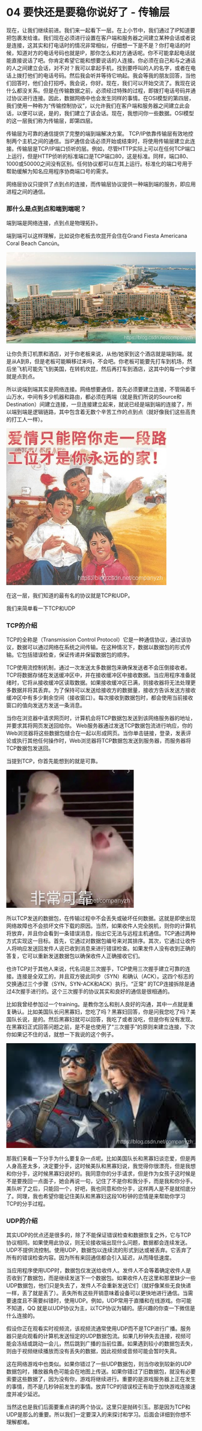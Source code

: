 # 04 要快还是要稳你说好了 - 传输层

现在，让我们继续前进。我们来一起看下一层。在上小节中，我们通过了IP知道要把包裹发给谁。我们现在必须进行设置在客户端和服务器之间建立某种会话或者说是连接，这其实和打电话时的情况非常相似，仔细想一下是不是？你打电话的时候，知道对方的电话号码也就是IP，那你怎么和对方通话呢。你不可能拿起电话就能直接说话了吧。你肯定希望它能和想要说话的人连接。你必须在自己和与之通话的人之间建立会话，对不对？我可以拿起手机，找到要呼叫的人的名字，或者在电话上拨打他们的电话号码。然后我会听并等待它响起。我会等我的朋友回答，当他们回答时，他们会打招呼。我会说，你好。现在，我们可以开始交流了。我现在说什么都没关系。但是在传输数据之前，必须经过特殊的过程，即拨打电话号码并通过协议进行连接。因此，数据网络中也会发生同样的事情。在OSI模型的第四层，我们使用一种称为“传输控制协议”，以允许我们在客户端和服务器之间建立此会话，以便可以说，是的，我们建立了该会话。现在，我想问你一些数据。OSI模型的这一层我们称为传输层，即第四层。

传输层为可靠的通信提供了完整的端到端解决方案。 TCP/IP依靠传输层有效地控制两个主机之间的通信。当IP通信会话必须开始或结束时，将使用传输层建立此连接。传输层是TCP/IP端口侦听的层。例如，尽管HTTP实际上可以在任何TCP端口上运行，但是HTTP侦听的标准端口是TCP端口80，这是标准。同样，端口80、1000或50000之间没有区别。任何协议都可以在其上运行。标准化的端口号用于帮助缓解为知名应用程序协商端口号的需求。

网络层协议只提供了点到点的连接，而传输层协议提供一种端到端的服务，即应用进程之间的通信。

### 那什么是点到点和端到端呢？

端到端是网络连接，点到点是物理拓扑。

端到端可以这样理解，比如说你老板去坎昆开会住在Grand Fiesta Americana Coral Beach Cancún。

![在这里插入图片描述](assets/20210127145828831.png)

让你负责订机票和酒店，对于你老板来说，从他/她家到这个酒店就是端到端。就是从A到B，但是老板可能瞬移过来吗，不会吧。你老板可能要先打车到机场，然后坐飞机可能先飞到美国，在转机坎昆，然后再打车到酒店，这其中的每一个步骤就是点到点。

所以说端到端其实是网络连接。网络想要通信，首先必须要建立连接，不管隔着千山万水，中间有多少机器和路由，都必须在两端（就是我们所说的Source和Destination）间建立连接，一旦连接建立起来，就说已经是端到端的连接了，所以端到端是逻辑链路，其中包含着无数个辛苦工作的点到点（就好像我们这些高贵的打工人一样）。

![在这里插入图片描述](assets/20210127145855739.png)

在这一层，我们知道的最有名的协议就是TCP和UDP。

我们来简单看一下TCP和UDP

### TCP的介绍

TCP的全称是（Transmission Control Protocol）它是一种通信协议，通过该协议，数据可以通过网络在系统之间传输。在这种情况下，数据以数据包的形式传输。它包括错误检查，保证传递并保留数据包的顺序。

TCP使用流控制机制，通过一次发送太多数据包来确保发送者不会压倒接收者。 TCP将数据存储在发送缓冲区中，并在接收缓冲区中接收数据。当应用程序准备就绪时，它将从接收缓冲区读取数据。如果接收缓冲区已满，则接收器将无法处理更多数据并将其丢弃。为了保持可以发送给接收方的数据量，接收方告诉发送方接收缓冲区中有多少剩余空间（接收窗口）。每次接收到数据包时，都会使用当前接收窗口的值向发送方发送一条消息。

当你在浏览器中请求网页时，计算机会将TCP数据包发送到该网络服务器的地址，并要求其将网页发送回给你。 Web服务器通过发送TCP数据包流进行响应，你的Web浏览器将这些数据包缝合在一起以形成网页。当你单击链接，登录，发表评论或执行其他任何操作时，Web浏览器将TCP数据包发送到服务器，而服务器将TCP数据包发送回。

当提到TCP，你首先能想到的就是可靠。

![在这里插入图片描述](assets/20210127145929876.png)

所以TCP发送的数据包，在传输过程中不会丢失或破坏任何数据。这就是即使出现网络故障也不会损坏文件下载的原因。当然，如果收件人完全脱机，则你的计算机将放弃，并且你会看到一条错误消息，指出它无法与远程主机通信。TCP通过两种方式实现这一目标。首先，它通过对数据包编号来对其排序。其次，它通过让收件人将响应发送回发件人说已收到消息来进行错误检查。如果发件人没有收到正确的答复，它可以重新发送数据包以确保收件人正确接收它们。

也许TCP对于其他人来说，代名词是三次握手，TCP使用三次握手建立可靠的连接。连接是全双工的，并且双方彼此同步（SYN）和确认（ACK）。这四个标志的交换通过三个步骤（SYN，SYN-ACK和ACK）执行。“正常” 的TCP连接拆除是通过4次握手进行的。这个三次握手的协议其实和良好的通信是很相通的。

比如我曾经参加过一个training。是教你怎么和别人良好的沟通，其中一点就是重复确认。比如美国队长问黑寡妇，您吃了吗？黑寡妇回答，你是问我您吃了吗？美国队长说，是的。然后黑寡妇就可以回答，我吃了或者没吃，但是你有没有发现。在黑寡妇正式回答问题之前，是不是也使用了“三次握手”的原则来建立连接，下次你如果记不住的话，就想一下我说的这个例子。

![在这里插入图片描述](assets/20210202132207891.png)

那我们来看一下分手为什么要复杂一点呢。比如美国队长和黑寡妇谈恋爱，但是两人身高差太多，决定要分手，这时候美队和黑寡妇说，我觉得你很漂亮，但是我想和你分手，这时候黑寡妇说好的。我同意你的分手请求，但是作为女孩子这时候是不是要挽回一点面子，她会再说一句，记住了不是你和我分手，而是我和你分手。美队听了之后，只能回一个，好吧，我也同意和你分手，这样两人是不是就彻底分了。同理，我也希望你能记住美队和黑寡妇这段10秒钟的恋情是来帮助你学习TCP的分手过程。

### UDP的介绍

其实UDP的优点还是很多的，除了不能保证错误检查和数据恢复之外，它与TCP协议相同。如果使用此协议，则无论接收端出现什么问题，数据都会连续发送。UDP不提供流控制。使用UDP，数据包以连续流的形式到达或被丢弃。它丢弃了所有的错误检查内容。因为所有来回通信都会引入延迟，从而降低速度。

当应用程序使用UDP时，数据包仅发送给收件人。发件人不会等着确定收件人是否收到了数据包，而是继续发送下一个数据包。如果收件人在这里和那里缺少一些UDP数据包，他们只是失去了，发件人不会重新发送它们（就好像某些无良快递一样，丢了就是丢了）。丢失所有这些开销意味着设备可以更快地进行通信。当需要速度且不需要纠错时，使用UDP。例如，UDP常用于直播和在线游戏。你可能不知道，QQ 就是以UDP协议为主，以TCP协议为辅的。感兴趣的你查一下微信是什么连接的。

假设你正在观看实时视频流，该视频流通常使用UDP而不是TCP进行广播。服务器只是向观看的计算机发送恒定的UDP数据包流。如果几秒钟失去连接，视频可能会冻结或跳动一会儿，然后跳到广播的当前位置。如果遇到较小的数据包丢失，则由于视频继续播放而没有丢失的数据，因此视频或音频可能会暂时失真。

这在网络游戏中也类似。如果你错过了一些UDP数据包，则当你收到较新的UDP数据包时，播放器角色可能会在地图上传送。如果你错过了旧数据包，就没有必要索要这些数据了，因为没有你，游戏将继续进行。重要的是游戏服务器上正在发生的事情，而不是几秒钟前发生的事情。放弃TCP的错误校正有助于加快游戏连接速度并减少延迟。

当然这也是我们后面要重点讲的两个协议。这里只是抛砖引玉。那是因为TCP和UDP是那么的重要。所以我们一定要深入的来探讨和学习。后面会详细到你想不理解都难。
